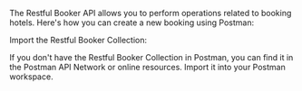  The Restful Booker API allows you to perform operations related to booking hotels. Here's how you can create a new booking using Postman:

 Import the Restful Booker Collection:

If you don't have the Restful Booker Collection in Postman, you can find it in the Postman API Network or online resources. Import it into your Postman workspace.
